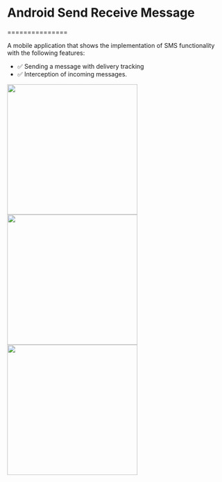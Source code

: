 # Android Send Receive Message
===============

A mobile application that shows the implementation of SMS functionality with the following features:
- ✅ Sending a message with delivery tracking
- ✅ Interception of incoming messages.

<p float="left">
  <img src="https://raw.githubusercontent.com/EricCodeBJ/AndBlue/master/app/src/main/res/drawable/screenshot_20220610-220209.png" width="300px" />
  <img src="https://raw.githubusercontent.com/EricCodeBJ/AndBlue/master/app/src/main/res/drawable/screenshot_20220610-220232.png" width="300px" />
  <img src="https://github.com/EricCodeBJ/Android_Send_Receive_Message/raw/master/app/src/main/assets/screenshot_20220610-220242.png" width="300px" /> 
</p>
